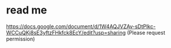 # read me
https://docs.google.com/document/d/1W4AQJVZAv-sDtPlkc-WCCuQKj8sE3yftzFHkfck8EcY/edit?usp=sharing
(Please request permission)
